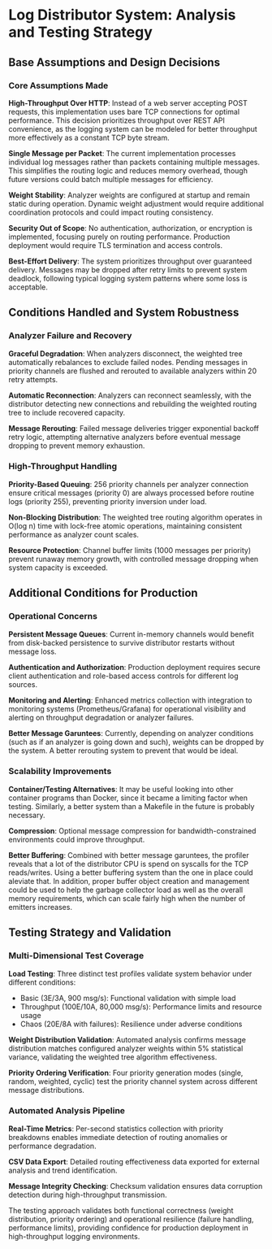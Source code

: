 # Log Distributor System: Analysis and Testing Strategy

## Base Assumptions and Design Decisions

### Core Assumptions Made
**High-Throughput Over HTTP**: Instead of a web server accepting POST requests, this implementation uses bare TCP connections for optimal performance. This decision prioritizes throughput over REST API convenience, as the logging system can be modeled for better throughput more effectively as a constant TCP byte stream.

**Single Message per Packet**: The current implementation processes individual log messages rather than packets containing multiple messages. This simplifies the routing logic and reduces memory overhead, though future versions could batch multiple messages for efficiency.

**Weight Stability**: Analyzer weights are configured at startup and remain static during operation. Dynamic weight adjustment would require additional coordination protocols and could impact routing consistency.

**Security Out of Scope**: No authentication, authorization, or encryption is implemented, focusing purely on routing performance. Production deployment would require TLS termination and access controls.

**Best-Effort Delivery**: The system prioritizes throughput over guaranteed delivery. Messages may be dropped after retry limits to prevent system deadlock, following typical logging system patterns where some loss is acceptable.

## Conditions Handled and System Robustness

### Analyzer Failure and Recovery
**Graceful Degradation**: When analyzers disconnect, the weighted tree automatically rebalances to exclude failed nodes. Pending messages in priority channels are flushed and rerouted to available analyzers within 20 retry attempts.

**Automatic Reconnection**: Analyzers can reconnect seamlessly, with the distributor detecting new connections and rebuilding the weighted routing tree to include recovered capacity.

**Message Rerouting**: Failed message deliveries trigger exponential backoff retry logic, attempting alternative analyzers before eventual message dropping to prevent memory exhaustion.

### High-Throughput Handling
**Priority-Based Queuing**: 256 priority channels per analyzer connection ensure critical messages (priority 0) are always processed before routine logs (priority 255), preventing priority inversion under load.

**Non-Blocking Distribution**: The weighted tree routing algorithm operates in O(log n) time with lock-free atomic operations, maintaining consistent performance as analyzer count scales.

**Resource Protection**: Channel buffer limits (1000 messages per priority) prevent runaway memory growth, with controlled message dropping when system capacity is exceeded.

## Additional Conditions for Production

### Operational Concerns
**Persistent Message Queues**: Current in-memory channels would benefit from disk-backed persistence to survive distributor restarts without message loss.

**Authentication and Authorization**: Production deployment requires secure client authentication and role-based access controls for different log sources.

**Monitoring and Alerting**: Enhanced metrics collection with integration to monitoring systems (Prometheus/Grafana) for operational visibility and alerting on throughput degradation or analyzer failures.

**Better Message Garuntees**: Currently, depending on analyzer conditions (such as if an analyzer is going down and such), weights can be dropped by the system. A better rerouting system to prevent that would be ideal.

### Scalability Improvements
**Container/Testing Alternatives**: It may be useful looking into other container programs than Docker, since it became a limiting factor when testing. Similarly, a better system than a Makefile in the future is probably necessary. 

**Compression**: Optional message compression for bandwidth-constrained environments could improve throughput.

**Better Buffering**: Combined with better message garuntees, the profiler reveals that a lot of the distributor CPU is spend on syscalls for the TCP reads/writes. Using a better buffering system than the one in place could aleviate that. In addition, proper buffer object creation and management could be used to help the garbage collector load as well as the overall memory requirements, which can scale fairly high when the number of emitters increases.

## Testing Strategy and Validation

### Multi-Dimensional Test Coverage
**Load Testing**: Three distinct test profiles validate system behavior under different conditions:
- Basic (3E/3A, 900 msg/s): Functional validation with simple load
- Throughput (100E/10A, 80,000 msg/s): Performance limits and resource usage
- Chaos (20E/8A with failures): Resilience under adverse conditions

**Weight Distribution Validation**: Automated analysis confirms message distribution matches configured analyzer weights within 5% statistical variance, validating the weighted tree algorithm effectiveness.

**Priority Ordering Verification**: Four priority generation modes (single, random, weighted, cyclic) test the priority channel system across different message distributions.

### Automated Analysis Pipeline
**Real-Time Metrics**: Per-second statistics collection with priority breakdowns enables immediate detection of routing anomalies or performance degradation.

**CSV Data Export**: Detailed routing effectiveness data exported for external analysis and trend identification.

**Message Integrity Checking**: Checksum validation ensures data corruption detection during high-throughput transmission.

The testing approach validates both functional correctness (weight distribution, priority ordering) and operational resilience (failure handling, performance limits), providing confidence for production deployment in high-throughput logging environments.